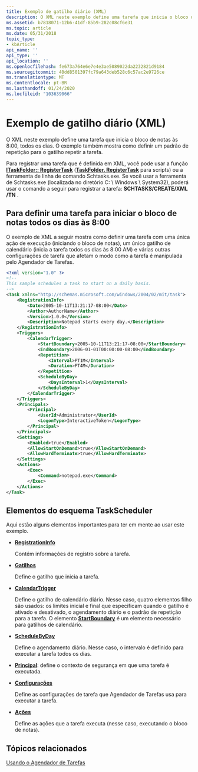 ```yaml
---
title: Exemplo de gatilho diário (XML)
description: O XML neste exemplo define uma tarefa que inicia o bloco de notas às 8 00, todos os dias.
ms.assetid: b7818071-12b6-41df-85b9-282c08cf6e31
ms.topic: article
ms.date: 05/31/2018
topic_type:
- kbArticle
api_name: ''
api_type: ''
api_location: ''
ms.openlocfilehash: fe673a764e6e7e4e3ae5089022da2232821d9184
ms.sourcegitcommit: 40dd8501397fc79a643deb528c6c57ac2e9726ce
ms.translationtype: MT
ms.contentlocale: pt-BR
ms.lasthandoff: 01/24/2020
ms.locfileid: "103639066"
---
```

# <a name="daily-trigger-example-xml"></a>Exemplo de gatilho diário (XML)

O XML neste exemplo define uma tarefa que inicia o bloco de notas às 8:00, todos os dias. O exemplo também mostra como definir um padrão de repetição para o gatilho repetir a tarefa.

Para registrar uma tarefa que é definida em XML, você pode usar a função [**ITaskFolder:: RegisterTask**](/windows/desktop/api/taskschd/nf-taskschd-itaskfolder-registertask) ([**TaskFolder. RegisterTask**](taskfolder-registertask.md) para scripts) ou a ferramenta de linha de comando Schtasks.exe. Se você usar a ferramenta de Schtasks.exe (localizada no diretório C: \\ Windows \\ System32), poderá usar o comando a seguir para registrar a tarefa: **SCHTASKS/CREATE/XML** *<path to the XML file containing the task definition>* **/TN** *<task name>* .

## <a name="to-define-a-task-to-start-notepad-every-day-at-800-am"></a>Para definir uma tarefa para iniciar o bloco de notas todos os dias às 8:00

O exemplo de XML a seguir mostra como definir uma tarefa com uma única ação de execução (iniciando o bloco de notas), um único gatilho de calendário (inicia a tarefa todos os dias às 8:00 AM) e várias outras configurações de tarefa que afetam o modo como a tarefa é manipulada pelo Agendador de Tarefas.


```XML
<?xml version="1.0" ?>
<!--
This sample schedules a task to start on a daily basis.
-->
<Task xmlns="http://schemas.microsoft.com/windows/2004/02/mit/task">
    <RegistrationInfo>
        <Date>2005-10-11T13:21:17-08:00</Date>
        <Author>AuthorName</Author>
        <Version>1.0.0</Version>
        <Description>Notepad starts every day.</Description>
    </RegistrationInfo>
    <Triggers>
        <CalendarTrigger>
            <StartBoundary>2005-10-11T13:21:17-08:00</StartBoundary>
            <EndBoundary>2006-01-01T00:00:00-08:00</EndBoundary>
            <Repetition>
                <Interval>PT1M</Interval>
                <Duration>PT4M</Duration>
            </Repetition>
            <ScheduleByDay>
                <DaysInterval>1</DaysInterval>
            </ScheduleByDay>
        </CalendarTrigger>
    </Triggers>
    <Principals>
        <Principal>
            <UserId>Administrator</UserId>
            <LogonType>InteractiveToken</LogonType>
        </Principal>
    </Principals>
    <Settings>
        <Enabled>true</Enabled>
        <AllowStartOnDemand>true</AllowStartOnDemand>
        <AllowHardTerminate>true</AllowHardTerminate>
    </Settings>
    <Actions>
        <Exec>
            <Command>notepad.exe</Command>
        </Exec>
    </Actions>
</Task>
```



## <a name="taskscheduler-schema-elements"></a>Elementos do esquema TaskScheduler

Aqui estão alguns elementos importantes para ter em mente ao usar este exemplo.

-   [**RegistrationInfo**](taskschedulerschema-registrationinfo-tasktype-element.md)

    Contém informações de registro sobre a tarefa.

-   [**Gatilhos**](taskschedulerschema-triggers-tasktype-element.md)

    Define o gatilho que inicia a tarefa.

-   [**CalendarTrigger**](taskschedulerschema-calendartrigger-triggergroup-element.md)

    Define o gatilho de calendário diário. Nesse caso, quatro elementos filho são usados: os limites inicial e final que especificam quando o gatilho é ativado e desativado, o agendamento diário e o padrão de repetição para a tarefa. O elemento [**StartBoundary**](taskschedulerschema-startboundary-triggerbasetype-element.md) é um elemento necessário para gatilhos de calendário.

-   [**ScheduleByDay**](taskschedulerschema-schedulebyday-calendartriggertype-element.md)

    Define o agendamento diário. Nesse caso, o intervalo é definido para executar a tarefa todos os dias.

-   [**Principal**](taskschedulerschema-principal-principaltype-element.md): define o contexto de segurança em que uma tarefa é executada.
-   [**Configurações**](taskschedulerschema-settings-tasktype-element.md)

    Define as configurações de tarefa que Agendador de Tarefas usa para executar a tarefa.

-   [**Ações**](taskschedulerschema-actions-tasktype-element.md)

    Define as ações que a tarefa executa (nesse caso, executando o bloco de notas).

## <a name="related-topics"></a>Tópicos relacionados

<dl> <dt>

[Usando o Agendador de Tarefas](using-the-task-scheduler.md)
</dt> </dl>

 

 




